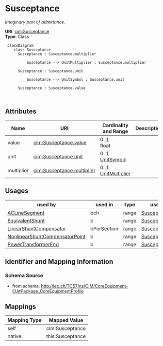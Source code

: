 # Susceptance


_Imaginary part of admittance._





**URI**: [cim:Susceptance](http://iec.ch/TC57/CIM100#Susceptance)<br />
**Type**: Class




```mermaid
 classDiagram
    class Susceptance
      Susceptance : Susceptance.multiplier
        
          Susceptance --> UnitMultiplier : Susceptance.multiplier
        
      Susceptance : Susceptance.unit
        
          Susceptance --> UnitSymbol : Susceptance.unit
        
      Susceptance : Susceptance.value
        
      
```




<!-- no inheritance hierarchy -->


## Attributes


| Name | URI | Cardinality and Range | Description | Inheritance |
| ---  | --- | --- | --- | --- |
| value | [cim:Susceptance.value](http://iec.ch/TC57/CIM100#Susceptance.value) | 0..1 <br />  float  |  | direct |
| unit | [cim:Susceptance.unit](http://iec.ch/TC57/CIM100#Susceptance.unit) | 0..1 <br />  [UnitSymbol](UnitSymbol.md)  |  | direct |
| multiplier | [cim:Susceptance.multiplier](http://iec.ch/TC57/CIM100#Susceptance.multiplier) | 0..1 <br />  [UnitMultiplier](UnitMultiplier.md)  |  | direct |





## Usages

| used by | used in | type | used |
| ---  | --- | --- | --- |
| [ACLineSegment](ACLineSegment.md) | bch | range | [Susceptance](Susceptance.md) |
| [EquivalentShunt](EquivalentShunt.md) | b | range | [Susceptance](Susceptance.md) |
| [LinearShuntCompensator](LinearShuntCompensator.md) | bPerSection | range | [Susceptance](Susceptance.md) |
| [NonlinearShuntCompensatorPoint](NonlinearShuntCompensatorPoint.md) | b | range | [Susceptance](Susceptance.md) |
| [PowerTransformerEnd](PowerTransformerEnd.md) | b | range | [Susceptance](Susceptance.md) |






## Identifier and Mapping Information







### Schema Source


* from schema: http://iec.ch/TC57/ns/CIM/CoreEquipment-EU#Package_CoreEquipmentProfile





## Mappings

| Mapping Type | Mapped Value |
| ---  | ---  |
| self | cim:Susceptance |
| native | this:Susceptance |




